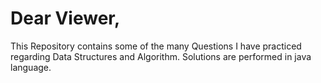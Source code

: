 # Dear Viewer,
This Repository contains some of the many Questions I have practiced regarding Data Structures and Algorithm. Solutions are performed in java language.
